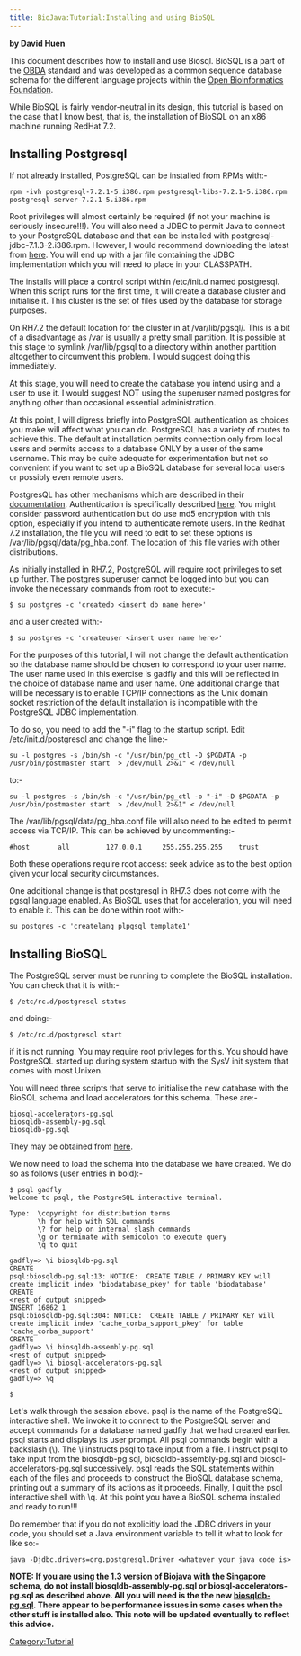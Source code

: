 ```yaml
---
title: BioJava:Tutorial:Installing and using BioSQL
---
```


**by David Huen**

This document describes how to install and use Biosql. BioSQL is a part
of the [OBDA](http://obda.open-bio.org/) standard and was developed as a
common sequence database schema for the different language projects
within the [Open Bioinformatics Foundation](http://www.open-bio.org/).

While BioSQL is fairly vendor-neutral in its design, this tutorial is
based on the case that I know best, that is, the installation of BioSQL
on an x86 machine running RedHat 7.2.

Installing Postgresql
---------------------

If not already installed, PostgreSQL can be installed from RPMs with:-

    rpm -ivh postgresql-7.2.1-5.i386.rpm postgresql-libs-7.2.1-5.i386.rpm postgresql-server-7.2.1-5.i386.rpm

Root privileges will almost certainly be required (if not your machine
is seriously insecure!!!). You will also need a JDBC to permit Java to
connect to your PostgreSQL database and that can be installed with
postgresql-jdbc-7.1.3-2.i386.rpm. However, I would recommend downloading
the latest from [here](http://jdbc.postgresql.org/download.html). You
will end up with a jar file containing the JDBC implementation which you
will need to place in your CLASSPATH.

The installs will place a control script within /etc/init.d named
postgresql. When this script runs for the first time, it will create a
database cluster and initialise it. This cluster is the set of files
used by the database for storage purposes.

On RH7.2 the default location for the cluster in at /var/lib/pgsql/.
This is a bit of a disadvantage as /var is usually a pretty small
partition. It is possible at this stage to symlink /var/lib/pgsql to a
directory within another partition altogether to circumvent this
problem. I would suggest doing this immediately.

At this stage, you will need to create the database you intend using and
a user to use it. I would suggest NOT using the superuser named postgres
for anything other than occasional essential administration.

At this point, I will digress briefly into PostgreSQL authentication as
choices you make will affect what you can do. PostgreSQL has a variety
of routes to achieve this. The default at installation permits
connection only from local users and permits access to a database ONLY
by a user of the same username. This may be quite adequate for
experimentation but not so convenient if you want to set up a BioSQL
database for several local users or possibly even remote users.

PostgresQL has other mechanisms which are described in their
[documentation](http://www.postgresql.org/idocs/index.php).
Authentication is specifically described
[here](http://www.postgresql.org/idocs/index.php?client-authentication.html).
You might consider password authentication but do use md5 encryption
with this option, especially if you intend to authenticate remote users.
In the Redhat 7.2 installation, the file you will need to edit to set
these options is /var/lib/pgsql/data/pg\_hba.conf. The location of this
file varies with other distributions.

As initially installed in RH7.2, PostgreSQL will require root privileges
to set up further. The postgres superuser cannot be logged into but you
can invoke the necessary commands from root to execute:-

    $ su postgres -c 'createdb <insert db name here>'

and a user created with:-

    $ su postgres -c 'createuser <insert user name here>'

For the purposes of this tutorial, I will not change the default
authentication so the database name should be chosen to correspond to
your user name. The user name used in this exercise is gadfly and this
will be reflected in the choice of database name and user name. One
additional change that will be necessary is to enable TCP/IP connections
as the Unix domain socket restriction of the default installation is
incompatible with the PostgreSQL JDBC implementation.

To do so, you need to add the "-i" flag to the startup script. Edit
/etc/init.d/postgresql and change the line:-

    su -l postgres -s /bin/sh -c "/usr/bin/pg_ctl -D $PGDATA -p /usr/bin/postmaster start  > /dev/null 2>&1" < /dev/null

to:-

    su -l postgres -s /bin/sh -c "/usr/bin/pg_ctl -o "-i" -D $PGDATA -p /usr/bin/postmaster start  > /dev/null 2>&1" < /dev/null

The /var/lib/pgsql/data/pg\_hba.conf file will also need to be edited to
permit access via TCP/IP. This can be achieved by uncommenting:-

    #host       all         127.0.0.1     255.255.255.255    trust

Both these operations require root access: seek advice as to the best
option given your local security circumstances.

One additional change is that postgresql in RH7.3 does not come with the
pgsql language enabled. As BioSQL uses that for acceleration, you will
need to enable it. This can be done within root with:-

    su postgres -c 'createlang plpgsql template1'

Installing BioSQL
-----------------

The PostgreSQL server must be running to complete the BioSQL
installation. You can check that it is with:-

    $ /etc/rc.d/postgresql status

and doing:-

    $ /etc/rc.d/postgresql start

if it is not running. You may require root privileges for this. You
should have PostgreSQL started up during system startup with the SysV
init system that comes with most Unixen.

You will need three scripts that serve to initialise the new database
with the BioSQL schema and load accelerators for this schema. These
are:-

    biosql-accelerators-pg.sql
    biosqldb-assembly-pg.sql
    biosqldb-pg.sql

They may be obtained from
[here](http://www.biojava.org/download/biosql/).

We now need to load the schema into the database we have created. We do
so as follows (user entries in bold):-

    $ psql gadfly
    Welcome to psql, the PostgreSQL interactive terminal.

    Type:  \copyright for distribution terms
           \h for help with SQL commands
           \? for help on internal slash commands
           \g or terminate with semicolon to execute query
           \q to quit

    gadfly=> \i biosqldb-pg.sql
    CREATE
    psql:biosqldb-pg.sql:13: NOTICE:  CREATE TABLE / PRIMARY KEY will create implicit index 'biodatabase_pkey' for table 'biodatabase'
    CREATE
    <rest of output snipped>
    INSERT 16862 1
    psql:biosqldb-pg.sql:304: NOTICE:  CREATE TABLE / PRIMARY KEY will create implicit index 'cache_corba_support_pkey' for table 'cache_corba_support'
    CREATE
    gadfly=> \i biosqldb-assembly-pg.sql
    <rest of output snipped>
    gadfly=> \i biosql-accelerators-pg.sql
    <rest of output snipped>
    gadfly=> \q

    $

Let's walk through the session above. psql is the name of the PostgreSQL
interactive shell. We invoke it to connect to the PostgreSQL server and
accept commands for a database named gadfly that we had created earlier.
psql starts and displays its user prompt. All psql commands begin with a
backslash (\\). The \\i instructs psql to take input from a file. I
instruct psql to take input from the biosqldb-pg.sql,
biosqldb-assembly-pg.sql and biosql-accelerators-pg.sql successively.
psql reads the SQL statements within each of the files and proceeds to
construct the BioSQL database schema, printing out a summary of its
actions as it proceeds. Finally, I quit the psql interactive shell with
\\q. At this point you have a BioSQL schema installed and ready to
run!!!

Do remember that if you do not explicitly load the JDBC drivers in your
code, you should set a Java environment variable to tell it what to look
for like so:-

    java -Djdbc.drivers=org.postgresql.Driver <whatever your java code is>

**NOTE: If you are using the 1.3 version of Biojava with the Singapore
schema, do not install biosqldb-assembly-pg.sql or
biosql-accelerators-pg.sql as described above. All you will need is the
the new
[biosqldb-pg.sql](http://cvs.open-bio.org/cgi-bin/viewcvs/viewcvs.cgi/biosql-schema/sql/?cvsroot=biosql).
There appear to be performance issues in some cases when the other stuff
is installed also. This note will be updated eventually to reflect this
advice.**

<Category:Tutorial>
